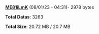 [**ME81iLmK**](/data/ME81iLmK.txt) (08/01/23 - 04:31)- 2978 bytes

**Total Datas**: 3263

**Total Size**: 20.72 MB / 20.7 MB
